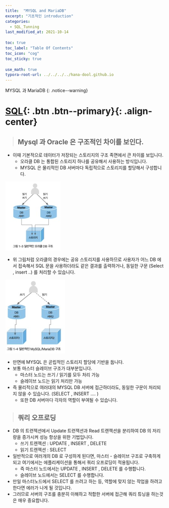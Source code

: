 ```yaml
---
title:  "MYSQL and MariaDB"
excerpt: "기초적인 introduction"
categories:
  - SQL_Tunning
last_modified_at: 2021-10-14

toc: true
toc_label: "Table Of Contents"
toc_icon: "cog"
toc_sticky: true

use_math: true
typora-root-url: ../../../../hana-dool.github.io
---
```


 MYSQL 과 MariaDB
{: .notice--warning}

# [SQL](#link){: .btn .btn--primary}{: .align-center}

> ## Mysql 과 Oracle 은 구조적인 차이를 보인다.

- 이때 기본적으로 데이터가 저장되는 스토리지의 구조 족면에서 큰 차이를 보입니다.
  - 오라클 DB 는 통합된 스토리지 하나를 공유해서 사용하는 방식입니다. 
  - MYSQL 은 물리적인 DB 서버마다 독립적으로 스토리지를 할당해서 구성합니다.

![jpg](/assets/images/Program/62_1.jpg)

- 위 그림처럼 오라클의  경우에는 공유 스토리지를 사용하므로 사용자가 어느 DB 에서 접속해서 SQL 문을 사용하더라도 같은 결과를 출력하거나, 동일한 구문 (Select , insert ..) 를 처리할 수 있습니다.

![jpg](/assets/images/Program/62_2.jpg)

- 만면에 MYSQL 은 곧립적인 스토리지 할당에 기반을 둡니다.
- 보통 마스터 슬레이브 구조가 대부분입니다. 
  - 마스터 노드는 쓰기 / 읽기를 모두 처리 가능 
  - 슬레이브 노드는 읽기 처리만 가능
- 즉 물리적으로 여러대의 MYSQL DB 서버에 접근하더라도, 동일한 구문이 처리되지 않을 수 있습니다. (SELECT , INSERT .... )
  - 또한 DB 서버마다 각자의 역할이 부여될 수 있습니다.

> ## 쿼리 오프로딩

- DB 의 트련젝션에서 Update 트련잭션과 Read 트랜잭션을 분리하여 DB 의 저리량을 증가시켜 성능 항상을 위한 기법입니다. 
  - 쓰기 트렌젝션 : UPDATE , INSERT , DELETE 
  - 읽기 트렌젝션 : SELECT
- 일반적으로 여러개의 DB 로 구성하게 된다면, 마스터 - 슬레이브 구조로 구축하게 되고 여기에서는 에플리케이션을 통해서 쿼리 오프로딩이 적용됩니다. 
  - 즉 마스터 노드에서는 UPDATE , INSERT ,  DELETE 를 수행합니다. 
  - 슬레이브 노드에서는 SELECT 를 수행합니다. 
- 만일 마스터노드에서 SELECT 를 쓰려고 하는 등, 역할에 맞지 않는 작업을 하려고 한다면 에러가 나게 될 것입니다. 
- 그러므로 서버의 구조를 충분히 이해하고 적합한 서버에 접근해 쿼리 튜닝을 하는것은 매우 중요합니다.
